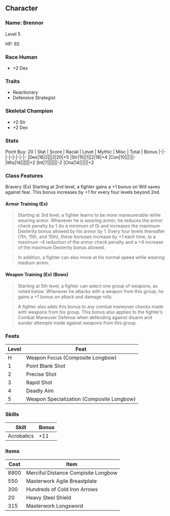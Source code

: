 ## Character
### Name: Brennor

Level 5

HP: 65

### Race Human
- +2 Dex

### Traits
- Reactionary
- Defensive Strategist

### Skeletal Champion
- +2 Str
- +2 Dex

### Stats
Point Buy: 20
| Stat | Score | Racial | Level | Mythic | Misc | Total | Bonus
|-|-|-|-|-|-|-|-
|Dex|16|2|||2|20|+5
|Str|15||1||2|18|+4
|Con|10||||||-
|Wis|14||||||+2
|Int|7|||||||-2
|Cha|14||||||+2

### Class Features

Bravery (Ex)
Starting at 2nd level, a fighter gains a +1 bonus on Will saves against fear. This bonus increases by +1 for every four levels beyond 2nd.

#### Armor Training (Ex)
>Starting at 3rd level, a fighter learns to be more maneuverable while wearing armor. Whenever he is wearing armor, he reduces the armor check penalty by 1 (to a minimum of 0) and increases the maximum Dexterity bonus allowed by his armor by 1. Every four levels thereafter (7th, 11th, and 15th), these bonuses increase by +1 each time, to a maximum –4 reduction of the armor check penalty and a +4 increase of the maximum Dexterity bonus allowed.

>In addition, a fighter can also move at his normal speed while wearing medium armor.

#### Weapon Training (Ex) (Bows)
>Starting at 5th level, a fighter can select one group of weapons, as noted below. Whenever he attacks with a weapon from this group, he gains a +1 bonus on attack and damage rolls.

>A fighter also adds this bonus to any combat maneuver checks made with weapons from his group. This bonus also applies to the fighter’s Combat Maneuver Defense when defending against disarm and sunder attempts made against weapons from this group.

### Feats
|Level|Feat
|-|-
|H|Weapon Focus (Composite Longbow)
|1|Point Blank Shot
|2|Precise Shot
|3|Rapid Shot
|4|Deadly Aim
|5|Weapon Specialization (Composite Longbow)

### Skills
|Skill|Bonus
|-|-
|Acrobatics|+11

### Items

|Cost|Item
|-|-
|8800|Merciful Distance Compisite Longbow
|550|Masterwork Agile Breastplate
|300|Hundreds of Cold Iron Arrows
|20|Heavy Steel Shield
|315|Masterwork Longsword
